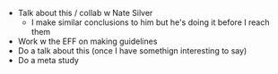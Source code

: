 - Talk about this / collab w Nate Silver
  - I make similar conclusions to him but he's doing it before I reach them
- Work w the EFF on making guidelines
- Do a talk about this (once I have somethign interesting to say)
- Do a meta study